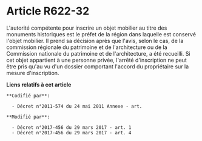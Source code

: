# Article R622-32

L'autorité compétente pour inscrire un objet mobilier au titre des monuments historiques est le préfet de la région dans
laquelle est conservé l'objet mobilier. Il prend sa décision après que l'avis, selon le cas, de la    commission régionale du
patrimoine et de l'architecture ou de la Commission nationale du patrimoine et de l'architecture, a été recueilli. Si cet
objet appartient à une personne privée, l'arrêté d'inscription ne peut être pris qu'au vu d'un dossier comportant l'accord du
propriétaire sur la mesure d'inscription.

**Liens relatifs à cet article**

	**Codifié par**:

	  - Décret n°2011-574 du 24 mai 2011 Annexe - art.

	**Modifié par**:

	  - Décret n°2017-456 du 29 mars 2017 - art. 1
	  - Décret n°2017-456 du 29 mars 2017 - art. 4
